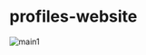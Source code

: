 # profiles-website


![main1](https://user-images.githubusercontent.com/85317278/120858614-b43db100-c58b-11eb-87e8-adb81e7a5eb0.JPG)

